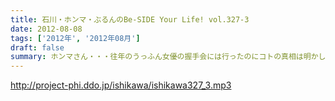 ```yaml
---
title: 石川・ホンマ・ぶるんのBe-SIDE Your Life! vol.327-3
date: 2012-08-08
tags: ['2012年', '2012年08月']
draft: false
summary: ホンマさん・・・往年のうっふん女優の握手会には行ったのにコトの真相は明かしませんねぇ。しょーもないですねぇ。ＮＡＭＡＥ
---
```


http://project-phi.ddo.jp/ishikawa/ishikawa327_3.mp3
